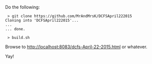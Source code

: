 
Do the following:

     > git clone https://github.com/MrAndMrsK/DCFSApril222015
	Cloning into 'DCFSApril222015'...
	...
	... done.

     > build.sh

Browse to [http://localhost:8083/dcfs-April-22-2015.html](http://localhost:8083/dcfs-April-22-2015.html) or whatever.

Yay!

